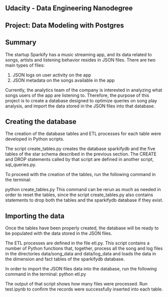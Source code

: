 Udacity - Data Engineering Nanodegree
-------------------------------------

Project: Data Modeling with Postgres
------------------------------------

Summary
-------
The startup Sparkify has a music streaming app, and its data related to songs, artists and listening behavior resides in JSON files. There are two main types of files:

1. JSON logs on user activity on the app
2. JSON metadata on the songs available in the app

Currently, the analytics team of the company is interested in analyzing what songs users of the app are listening to. Therefore, the purpose of this project is to create a database designed to optimize queries on song play analysis, and import the data stored in the JSON files into that database.

Creating the database
---------------------

The creation of the database tables and ETL processes for each table were developed in Python scripts.

The script create_tables.py creates the database sparkifydb and the five tables of the star schema described in the previous section. The CREATE and DROP statements called by that script are defined in another script, sql_queries.py.

To proceed with the creation of the tables, run the following command in the terminal:

python create_tables.py
This command can be rerun as much as needed in order to reset the tables, since the script create_tables.py also contains statements to drop both the tables and the sparkifydb database if they exist.

Importing the data
-------------------

Once the tables have been properly created, the database will be ready to be populated with the data stored in the JSON files.

The ETL processes are defined in the file etl.py. This script contains a number of Python functions that, together, process all the song and log files in the directories data/song_data and data/log_data and loads the data in the dimension and fact tables of the sparkifydb database.

In order to import the JSON files data into the database, run the following command in the terminal: python etl.py

The output of that script shows how many files were processed. Run test.ipynb to confirm the records were successfully inserted into each table.